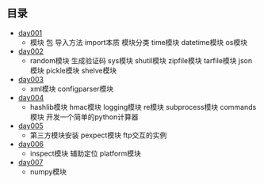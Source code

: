## 目录 ##
- [day001](https://github.com/liuxingrichu/python_lesson_notes/blob/master/modules/day001.md)
	- 模块 包 导入方法 import本质 模块分类 time模块 datetime模块 os模块
- [day002](https://github.com/liuxingrichu/python_lesson_notes/blob/master/modules/day002.md)
	- random模块 生成验证码 sys模块 shutil模块 zipfile模块 tarfile模块 json模块 pickle模块 shelve模块
- [day003](https://github.com/liuxingrichu/python_lesson_notes/blob/master/modules/day003.md)
	- xml模块 configparser模块
- [day004](https://github.com/liuxingrichu/python_lesson_notes/blob/master/modules/day004.md)
	- hashlib模块 hmac模块 logging模块 re模块 subprocess模块 commands模块 开发一个简单的python计算器
- [day005](https://github.com/liuxingrichu/python_lesson_notes/blob/master/modules/day005.md)
	- 第三方模块安装 pexpect模块 ftp交互的实例 
- [day006](https://github.com/liuxingrichu/python_lesson_notes/blob/master/modules/day006.md)
	- inspect模块 辅助定位 platform模块
- [day007](https://github.com/liuxingrichu/python_lesson_notes/blob/master/modules/day007.md)
	- numpy模块